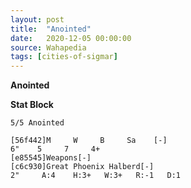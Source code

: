 ```yaml
---
layout: post
title:  "Anointed"
date:   2020-12-05 00:00:00
source: Wahapedia
tags: [cities-of-sigmar]
---
```


**Anointed**

**Stat Block**
```
5/5 Anointed
```

```
[56f442]M     W     B     Sa    [-]
6"    5     7     4+    
[e85545]Weapons[-]
[c6c930]Great Phoenix Halberd[-]
2"     A:4    H:3+   W:3+   R:-1   D:1   
```
    